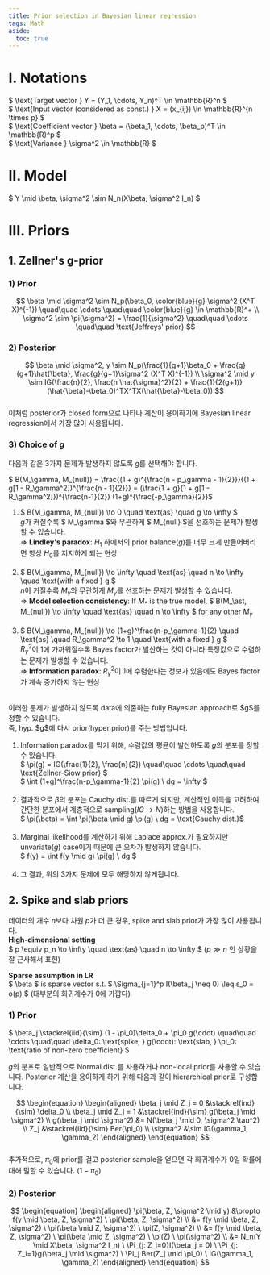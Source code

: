 ```yaml
---
title: Prior selection in Bayesian linear regression
tags: Math
aside:
  toc: true
---
```


<!--more-->

# I. Notations
$ \text{Target vector } Y = (Y_1, \cdots, Y_n)^T \in \mathbb{R}^n $ <br>
$ \text{Input vector (considered as const.) } X = (x_{ij}) \in \mathbb{R}^{n \times p} $ <br>
$ \text{Coefficient vector } \beta = (\beta_1, \cdots, \beta_p)^T \in \mathbb{R}^p $ <br>
$ \text{Variance } \sigma^2 \in \mathbb{R} $

# II. Model
$ Y \mid \beta, \sigma^2 \sim N_n(X\beta, \sigma^2 I_n) $

# III. Priors
## 1. Zellner's g-prior
### 1) Prior
$$
\beta \mid \sigma^2 \sim N_p(\beta_0, \color{blue}{g} \sigma^2 (X^T X)^{-1}) \quad\quad \cdots \quad\quad \color{blue}{g} \in \mathbb{R}^+ \\
\sigma^2 \sim \pi(\sigma^2) = \frac{1}{\sigma^2} \quad\quad \cdots \quad\quad \text{Jeffreys' prior}
$$

### 2) Posterior
$$
\beta \mid \sigma^2, y \sim N_p(\frac{1}{g+1}\beta_0 + \frac{g}{g+1}\hat{\beta}, \frac{g}{g+1}\sigma^2 (X^T X)^{-1}) \\
\sigma^2 \mid y \sim IG(\frac{n}{2}, \frac{n \hat{\sigma}^2}{2} + \frac{1}{2(g+1)} (\hat{\beta}-\beta_0)^TX^TX(\hat{\beta}-\beta_0))
$$
<br>
이처럼 posterior가 closed form으로 나타나 계산이 용이하기에 Bayesian linear regression에서 가장 많이 사용됩니다.

### 3) Choice of $g$
다음과 같은 3가지 문제가 발생하지 않도록 $g$를 선택해야 합니다. <br>

$ B(M_\gamma, M_{null}) = \frac{(1 + g)^{\frac{n - p_\gamma - 1}{2}}}{(1 + g[1 - R_\gamma^2])^{\frac{n - 1}{2}}} = (\frac{1 + g}{1 + g[1 - R_\gamma^2]})^{\frac{n-1}{2}} (1+g)^{\frac{-p_\gamma}{2}}$

1. $ B(M_\gamma, M_{null}) \to 0 \quad \text{as} \quad g \to \infty $ <br>
$g$가 커질수록 $ M_\gamma $와 무관하게 $ M_{null} $을 선호하는 문제가 발생할 수 있습니다. <br>
⇒ **Lindley's paradox**: $H_1$ 하에서의 prior balance($g$)를 너무 크게 만들어버리면 항상 $H_0$를 지지하게 되는 현상
<br><br>
2. $ B(M_\gamma, M_{null}) \to \infty \quad \text{as} \quad n \to \infty \quad \text{with a fixed } g $ <br>
$n$이 커질수록 $M_\gamma$와 무관하게 $M_\gamma$를 선호하는 문제가 발생할 수 있습니다. <br>
⇒ **Model selection consistency**: If $M_\ast$ is the true model, $ B(M_\ast, M_{null}) \to \infty \quad \text{as} \quad n \to \infty $ for any other $M_\gamma$
<br><br>
3. $ B(M_\gamma, M_{null}) \to (1+g)^\frac{n-p_\gamma-1}{2} \quad \text{as} \quad R_\gamma^2 \to 1 \quad \text{with a fixed } g $ <br>
$R_\gamma^2$이 1에 가까워질수록 Bayes factor가 발산하는 것이 아니라 특정값으로 수렴하는 문제가 발생할 수 있습니다. <br>
⇒ **Information paradox**: $R_\gamma^2$이 1에 수렴한다는 정보가 있음에도 Bayes factor가 계속 증가하지 않는 현상

<br>
이러한 문제가 발생하지 않도록 data에 의존하는 fully Bayesian approach로 $g$를 정할 수 있습니다. <br>
즉, hyp. $g$에 다시 prior(hyper prior)를 주는 방법입니다.
<br>

1. Information paradox를 막기 위해, 수렴값의 평균이 발산하도록 $g$의 분포를 정할 수 있습니다. <br>
$ \pi(g) = IG(\frac{1}{2}, \frac{n}{2}) \quad\quad \cdots \quad\quad \text{Zellner-Siow prior} $ <br>
$ \int (1+g)^\frac{n-p_\gamma-1}{2} \pi(g) \ dg = \infty $
<br><br>
2. 결과적으로 $\beta$의 분포는 Cauchy dist.를 따르게 되지만, 계산적인 이득을 고려하여 간단한 분포에서 계층적으로 sampling($IG → N$)하는 방법을 사용합니다. <br>
$ \pi(\beta) = \int \pi(\beta \mid g) \pi(g) \ dg = \text{Cauchy dist.}$
<br><br>
3. Marginal likelihood를 계산하기 위해 Laplace approx.가 필요하지만 unvariate($g$) case이기 때문에 큰 오차가 발생하지 않습니다. <br>
$ f(y) = \int f(y \mid g) \pi(g) \ dg $
<br><br>
4. 그 결과, 위의 3가지 문제에 모두 해당하지 않게됩니다.

## 2. Spike and slab priors
데이터의 개수 $n$보다 차원 $p$가 더 큰 경우, spike and slab prior가 가장 많이 사용됩니다. <br>
**High-dimensional setting** <br>
$ p \equiv p_n \to \infty \quad \text{as} \quad n \to \infty $ ($p \gg n$ 인 상황을 잘 근사해서 표현) <br>

**Sparse assumption in LR** <br>
$ \beta $ is sparse vector s.t. $ \Sigma_{j=1}^p I(\beta_j \neq 0) \leq s_0 = o(p) $ (대부분의 회귀계수가 0에 가깝다) <br>

### 1) Prior
$ \beta_j \stackrel{iid}{\sim} (1 - \pi_0)\delta_0 + \pi_0 g(\cdot) \quad\quad \cdots \quad\quad \delta_0: \text{spike, } g(\cdot): \text{slab, } \pi_0: \text{ratio of non-zero coefficient} $ <br>

$g$의 분포로 일반적으로 Normal dist.를 사용하거나 non-local prior를 사용할 수 있습니다. Posterior 계산을 용이하게 하기 위해 다음과 같이 hierarchical prior로 구성합니다. <br>

$$
\begin{equation}
\begin{aligned}
  \beta_j \mid Z_j = 0 &\stackrel{ind}{\sim} \delta_0 \\
  \beta_j \mid Z_j = 1 &\stackrel{ind}{\sim} g(\beta_j \mid \sigma^2) \\
  g(\beta_j \mid \sigma^2) &= N(\beta_j \mid 0, \sigma^2 \tau^2) \\
  Z_j &\stackrel{iid}{\sim} Ber(\pi_0) \\
  \sigma^2 &\sim IG(\gamma_1, \gamma_2)
\end{aligned}
\end{equation}
$$
<br>
추가적으로, $\pi_0$에 prior를 걸고 posterior sample을 얻으면 각 회귀계수가 0일 확률에 대해 말할 수 있습니다. $(1 - \pi_0)$

### 2) Posterior
$$
\begin{equation}
\begin{aligned}
  \pi(\beta, Z, \sigma^2 \mid y)
  &\propto f(y \mid \beta, Z, \sigma^2) \ \pi(\beta, Z, \sigma^2) \\
  &= f(y \mid \beta, Z, \sigma^2) \ \pi(\beta \mid Z, \sigma^2) \ \pi(Z, \sigma^2) \\
  &= f(y \mid \beta, Z, \sigma^2) \ \pi(\beta \mid Z, \sigma^2) \ \pi(Z) \ \pi(\sigma^2) \\
  &= N_n(Y \mid X\beta, \sigma^2 I_n) \ \Pi_{j: Z_i=0}I(\beta_j = 0) \ \Pi_{j: Z_i=1}g(\beta_j \mid \sigma^2) \ \Pi_j Ber(Z_j \mid \pi_0) \ IG(\gamma_1, \gamma_2)
\end{aligned}
\end{equation}
$$
